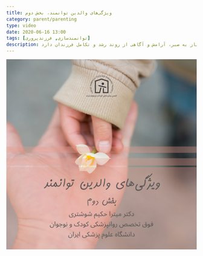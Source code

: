 ```yaml
---
title: ویژگی‌های والدین توانمند، بخش دوم
category: parent/parenting
type: video
date: 2020-06-16 13:00
tags: [توانمندسازی, فرزندپروری]
description: والدگری یک مسیر طولانی است که نیاز به صبر، آرامش و آگاهی از روند رشد و تکامل فرزندان دارد
---
```


[![](../../static/images/capable-parents-second-cover.png)](../../static/videos/capable-parents-second.mp4)
